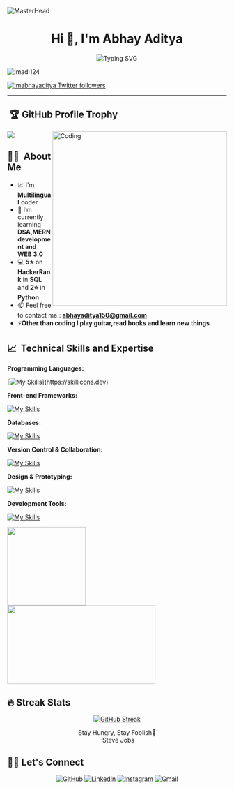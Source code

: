 ![MasterHead](https://repository-images.githubusercontent.com/588181932/e36ec678-7984-4cdd-8e4c-a3932772ff8e)
<h1 align="center">Hi 👋, I'm Abhay Aditya</h1>

<p align="center">
  <img src="https://readme-typing-svg.demolab.com/?lines=Aspiring+Full-Stack+Developer;UI/UX+Developer;Learning+Web+3.0;Blockchain+Technology;+++++;&center=true&width=600" alt="Typing SVG">
</p>



<p align="left">
  <img src="https://komarev.com/ghpvc/?username=imadi124&label=Profile%20views&color=0e75b6&style=flat" alt="imadi124" />
</p>

<p align="left">
  <a href="https://x.com/iamabhayaditya" target="_blank">
    <img src="https://img.shields.io/twitter/follow/imabhayaditya?logo=twitter&style=for-the-badge" alt="imabhayaditya Twitter followers" style="max-width: 100%;">
  </a>
</p>

---

## &nbsp;🏆 GitHub Profile Trophy

<img src="https://github-profile-trophy.vercel.app/?username=adityaranjan2005&theme=juicyfresh&no-bg=true" />

<img align="right" alt="Coding" width="400" src="https://i.pinimg.com/originals/81/17/8b/81178b47a8598f0c81c4799f2cdd4057.gif">

## 👨‍💻  &nbsp;About Me 
- 📈 I'm **Multilingual** coder
- 🌱 I’m currently learning **DSA,MERN development and WEB 3.0**
- 💻 **5⭐** on **HackerRank** in **SQL** and **2⭐** in **Python**
- 📫 Feel free to contact me : **abhayaditya150@gmail.com**
- ⚡**Other than coding I play guitar,read books and learn new things**

## 📈  &nbsp;Technical Skills and Expertise
**Programming Languages:**

[![My Skills](https://skillicons.dev/icons?i=python,c,java,)](https://skillicons.dev)

**Front-end Frameworks:**

[![My Skills](https://skillicons.dev/icons?i=html,css)](https://skillicons.dev)

**Databases:**

[![My Skills](https://skillicons.dev/icons?i=mysql)](https://skillicons.dev)


**Version Control & Collaboration:**

[![My Skills](https://skillicons.dev/icons?i=git,github,notion,replit)](https://skillicons.dev)

**Design & Prototyping:**

[![My Skills](https://skillicons.dev/icons?i=figma,canva)](https://skillicons.dev)


**Development Tools:**

[![My Skills](https://skillicons.dev/icons?i=visualstudio,vscode)](https://skillicons.dev)

<p>
  
<p align="left"> 
<a href="https://github.com/imadi124"> 
<img height="180em" src="https://github-readme-stats-eight-theta.vercel.app/api?username=imadi124&show_icons=true&theme=algolia&include_all_commits=true&count_private=true"/> 
<img height="180em" width = "340em" src="https://github-readme-stats-eight-theta.vercel.app/api/top-langs/?username=imadi124&layout=compact&langs_count=8&theme=algolia"/> 
</a>
</p>

## 🔥 Streak Stats

<p align="center">
  <a href="https://git.io/streak-stats">
    <img src="https://github-readme-streak-stats.herokuapp.com?user=imadi124&theme=meta-dark&hide_border=true" alt="GitHub Streak" />
  </a>
</p>

  <p align="center"> Stay Hungry, Stay Foolish🤖<br>-Steve Jobs </p>
</p>

## 🙋‍♀️ Let's Connect

<p align="center">
	<a href="https://github.com/imadi124" target="_blank"><img src="https://img.icons8.com/bubbles/50/000000/github.png" alt="GitHub"/></a>
	<a href="https://www.linkedin.com/in/abhayaditya/" target="_blank"><img src="https://img.icons8.com/bubbles/50/000000/linkedin.png" alt="LinkedIn"/></a>
	<a href="https://www.x.com/iamabhayaditya/" target="_blank"><img src="https://img.icons8.com/bubbles/50/000000/x.png" alt="Instagram"/></a>
	<a href="mailto:abhayaditya150@gmail.com" target="_blank"><img src="https://img.icons8.com/bubbles/50/000000/gmail.png" alt="Gmail"/></a>
</p>

